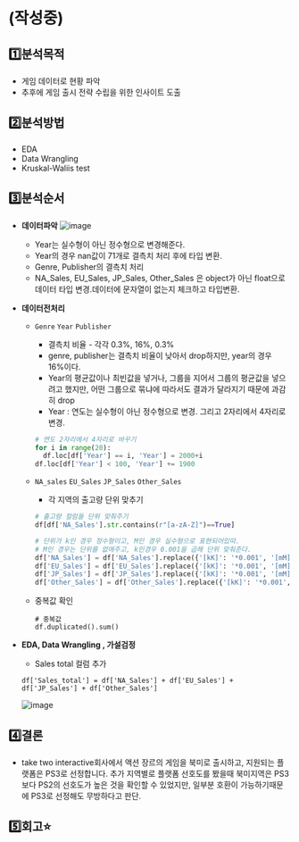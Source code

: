 # (작성중)

## 1️⃣분석목적

- 게임 데이터로 현황 파악
- 추후에 게임 출시 전략 수립을 위한 인사이트 도출

## 2️⃣분석방법

- EDA
- Data Wrangling
- Kruskal-Waliis test


## 3️⃣분석순서

- **데이터파악**
    ![image](https://user-images.githubusercontent.com/23291338/210584485-30478818-5a80-4f0a-8d98-36065f47a844.png)
    
    - Year는 실수형이 아닌 정수형으로 변경해준다.
    - Year의 경우 nan값이 71개로 결측치 처리 후에 타입 변환.
    - Genre, Publisher의 결측치 처리
    - NA_Sales, EU_Sales, JP_Sales, Other_Sales 은 object가 아닌 float으로 데이터 타입 변경.데이터에 문자열이 없는지 체크하고 타입변환.
    
- **데이터전처리**
    - `Genre` `Year` `Publisher`
        - 결측치 비율 - 각각 0.3%, 16%, 0.3%
        - genre, publisher는 결측치 비율이 낮아서 drop하지만, year의 경우 16%이다.
        - Year의 평균값이나 최빈값을 넣거나, 그룹을 지어서 그룹의 평균값을 넣으려고 했지만, 어떤 그룹으로 묶냐에 따라서도 결과가 달라지기 때문에 과감히 drop
        - Year : 연도는 실수형이 아닌 정수형으로 변경. 그리고 2자리에서 4자리로 변경.
            
        ```python
        # 연도 2자리에서 4자리로 바꾸기
        for i in range(20):
          df.loc[df['Year'] == i, 'Year'] = 2000+i
        df.loc[df['Year'] < 100, 'Year'] += 1900
        ```
            
    
    - `NA_sales` `EU_Sales` `JP_Sales` `Other_Sales`
        - 각 지역의 출고량 단위 맞추기
        
        ```python
        # 출고량 컬럼들 단위 맞춰주기
        df[df['NA_Sales'].str.contains(r"[a-zA-Z]")==True]
        
        # 단위가 k인 경우 정수형이고, M인 경우 실수형으로 표현되어있따. 
        # M인 경우는 단위를 없애주고, k인경우 0.001을 곱해 단위 맞춰준다.
        df['NA_Sales'] = df['NA_Sales'].replace({'[kK]': '*0.001', '[mM]': ''}, regex=True).map(pd.eval).astype(float)
        df['EU_Sales'] = df['EU_Sales'].replace({'[kK]': '*0.001', '[mM]': ''}, regex=True).map(pd.eval).astype(float)
        df['JP_Sales'] = df['JP_Sales'].replace({'[kK]': '*0.001', '[mM]': ''}, regex=True).map(pd.eval).astype(float)
        df['Other_Sales'] = df['Other_Sales'].replace({'[kK]': '*0.001', '[mM]': ''}, regex=True).map(pd.eval).astype(float)
        ```
        
    - 중복값 확인
      ```
      # 중복값
      df.duplicated().sum()
      ```
- **EDA, Data Wrangling , 가설검정**
    - Sales total 컬럼 추가
    ```
    df['Sales_total'] = df['NA_Sales'] + df['EU_Sales'] + df['JP_Sales'] + df['Other_Sales']
    ```
    ![image](https://user-images.githubusercontent.com/23291338/210585560-660ea8da-400f-4a68-b48d-4d8d06b46098.png)



## 4️⃣결론

- take two interactive회사에서 액션 장르의 게임을 북미로 출시하고, 지원되는 플랫폼은 PS3로 선정합니다. 추가 지역별로 플랫폼 선호도를 봤을때 북미지역은 PS3보다 PS2의 선호도가 높은 것을 확인할 수 있었지만, 일부분 호환이 가능하기때문에 PS3로 선정해도 무방하다고 판단.

## 5️⃣회고⭐
